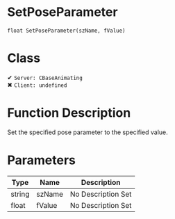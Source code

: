 # SetPoseParameter
```
float SetPoseParameter(szName, fValue)
```
# Class
✔ `Server: CBaseAnimating`  
✖ `Client: undefined`  

# Function Description
Set the specified pose parameter to the specified value.
# Parameters
Type|Name|Description
--|--|--
string|szName|No Description Set
float|fValue|No Description Set
